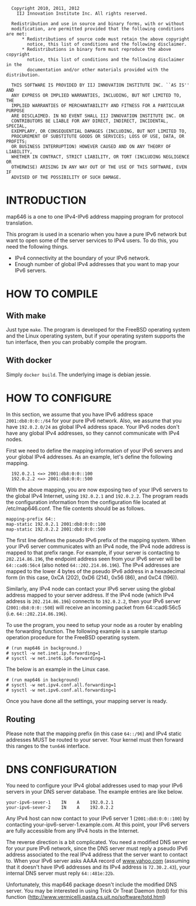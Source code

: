 ```
  Copyright 2010, 2011, 2012
    IIJ Innovation Institute Inc. All rights reserved.

  Redistribution and use in source and binary forms, with or without
  modification, are permitted provided that the following conditions are met:
      * Redistributions of source code must retain the above copyright
        notice, this list of conditions and the following disclaimer.
      * Redistributions in binary form must reproduce the above copyright
        notice, this list of conditions and the following disclaimer in the
        documentation and/or other materials provided with the distribution.

  THIS SOFTWARE IS PROVIDED BY IIJ INNOVATION INSTITUTE INC. ``AS IS'' AND
  ANY EXPRESS OR IMPLIED WARRANTIES, INCLUDING, BUT NOT LIMITED TO, THE
  IMPLIED WARRANTIES OF MERCHANTABILITY AND FITNESS FOR A PARTICULAR PURPOSE
  ARE DISCLAIMED. IN NO EVENT SHALL IIJ INNOVATION INSTITUTE INC. OR
  CONTRIBUTORS BE LIABLE FOR ANY DIRECT, INDIRECT, INCIDENTAL, SPECIAL,
  EXEMPLARY, OR CONSEQUENTIAL DAMAGES (INCLUDING, BUT NOT LIMITED TO,
  PROCUREMENT OF SUBSTITUTE GOODS OR SERVICES; LOSS OF USE, DATA, OR PROFITS;
  OR BUSINESS INTERRUPTION) HOWEVER CAUSED AND ON ANY THEORY OF LIABILITY,
  WHETHER IN CONTRACT, STRICT LIABILITY, OR TORT (INCLUDING NEGLIGENCE OR
  OTHERWISE) ARISING IN ANY WAY OUT OF THE USE OF THIS SOFTWARE, EVEN IF
  ADVISED OF THE POSSIBILITY OF SUCH DAMAGE.
```


# INTRODUCTION

map646 is a one to one IPv4-IPv6 address mapping program for protocol
translation.

This program is used in a scenario when you have a pure IPv6 network
but want to open some of the server services to IPv4 users.  To do
this, you need the following things.

  - IPv4 connectivity at the boundary of your IPv6 network.
  - Enough number of global IPv4 addresses that you want to map your
    IPv6 servers.


# HOW TO COMPILE
## With make

Just type `make`.  The program is developed for the FreeBSD operating
system and the Linux operating system, but if your operating system
supports the tun interface, then you can probably compile the program.

## With docker
Simply `docker build`. The underlying image is debian jessie.


# HOW TO CONFIGURE

In this section, we assume that you have IPv6 address space
`2001:db8:0:0::/64` for your pure IPv6 network.  Also, we assume that
you have `192.0.2.0/24` as global IPv4 address space.  Your IPv6 nodes
don't have any global IPv4 addresses, so they cannot communicate with
IPv4 nodes.

First we need to define the mapping information of your IPv6 servers
and your global IPv4 addresses.  As an example, let's define the
following mapping.
```
  192.0.2.1 <=> 2001:db8:0:0::100
  192.0.2.2 <=> 2001:db8:0:0::500
```

With the above mapping, you are now exposing two of your IPv6 servers
to the global IPv4 Internet, using `192.0.2.1` and `192.0.2.2`.  The
program reads the configuration information from the configuration
file located at /etc/map646.conf.  The file contents should be as
follows.

```
mapping-prefix 64::
map-static 192.0.2.1 2001:db8:0:0::100
map-static 192.0.2.2 2001:db8:0:0::500
```

The first line defines the pseudo IPv6 prefix of the mapping system.
When your IPv6 server communicates with an IPv4 node, the IPv4 node
address is mapped to that prefix range.  For example, if your server
is contacting to `202.214.86.196`, the endpoint address seen from your
IPv6 server will be `64::cad6:56c4` (also noted `64::202.214.86.196`).
The IPv4 addresses are mapped to the lower 4 bytes of the pseudo IPv6
address in a hexadecimal form (in this case, 0xCA (202), 0xD6 (214),
0x56 (86), and 0xC4 (196)).

Similarly, any IPv4 node can contact your IPv6 server using the
global address mapped to your server address.  If the IPv4 node (which
IPv4 address is `202.214.86.196`) connects to `192.0.2.2`, then your IPv6
server (`2001:db8:0:0::500`) will receive an incoming packet from
64::cad6:56c5 (i.e. `64::202.214.86.196`).

To use the program, you need to setup your node as a router by
enabling the forwarding function.  The following example is a sample
startup operation procedure for the FreeBSD operating system.
```
# (run map646 in background.)
# sysctl -w net.inet.ip.forwarding=1
# sysctl -w net.inet6.ip6.forwarding=1
```

The below is an example in the Linux case.
```
# (run map646 in background)
# sysctl -w net.ipv4.conf.all.forwarding=1
# sysctl -w net.ipv6.conf.all.forwarding=1
```

Once you have done all the settings, your mapping server is ready.


## Routing
Please note that the mapping prefix (in this case `64::/96`) and
IPv4 static addresses  MUST be routed to your server. Your kernel
must then forward this ranges to the `tun646` interface.


# DNS CONFIGURATION

You need to configure your IPv4 global addresses used to map your IPv6
servers in your DNS server database.  The example entries are like below.

```
your-ipv6-sever-1    IN    A    192.0.2.1
your-ipv6-sever-2    IN    A    192.0.2.2
```

Any IPv4 host can now contact to your IPv6 server 1
(`2001:db8:0:0::100`) by contacting your-ipv6-server-1.example.com.  At
this point, your IPv6 servers are fully accessible from any IPv4 hosts
in the Internet.

The reverse direction is a bit complicated.  You need a modified DNS
server for your pure IPv6 network, since the DNS server must reply a
pseudo IPv6 address associated to the real IPv4 address that the
server want to contact to.  When your IPv6 server asks AAAA record of
www.yahoo.com (assuming that it doesn't have IPv6 addresses and its
IPv4 address is `72.30.2.43`), your internal DNS server must reply
`64::481e:22b`.

Unfortunately, this map646 package doesn't include the modified DNS
server.  You may be interested in using Trick Or Treat Daemon (totd)
for this function
(http://www.vermicelli.pasta.cs.uit.no/software/totd.html)
